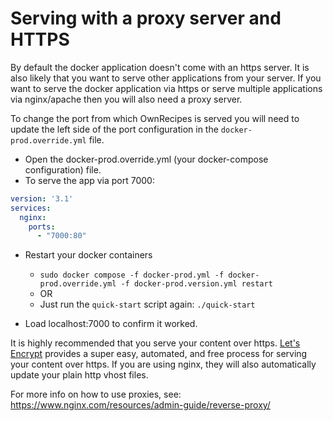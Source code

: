 # Serving with a proxy server and HTTPS
By default the docker application doesn't come with an https server. It is also likely that you want to serve other applications from your server.
If you want to serve the docker application via https or serve multiple applications via nginx/apache then you will also need a proxy server.

To change the port from which OwnRecipes is served you will need to update the left side of the port configuration in the `docker-prod.override.yml` file.
- Open the docker-prod.override.yml (your docker-compose configuration) file.
- To serve the app via port 7000:
``` yml
version: '3.1'
services:
  nginx:
    ports:
      - "7000:80"
```

- Restart your docker containers

  - `sudo docker compose -f docker-prod.yml -f docker-prod.override.yml -f docker-prod.version.yml restart`
  - OR
  - Just run the `quick-start` script again: `./quick-start`
- Load localhost:7000 to confirm it worked.


It is highly recommended that you serve your content over https. [Let's Encrypt](https://letsencrypt.org/getting-started/) provides a super easy, automated, and free process for serving your content over https. If you are using nginx, they will also automatically update your plain http vhost files.

For more info on how to use proxies, see:
https://www.nginx.com/resources/admin-guide/reverse-proxy/
